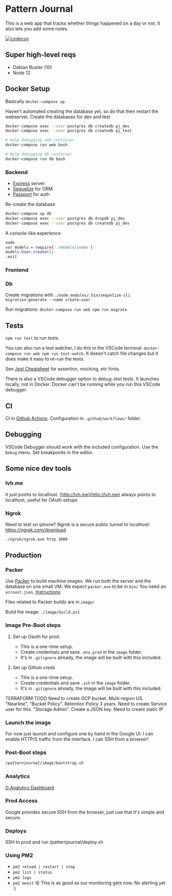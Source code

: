 # Pattern Journal

This is a web app that tracks whether things happened on a day or not.
It also lets you add some notes.

[![codecov](https://codecov.io/gh/ctro/patternjournal/branch/master/graph/badge.svg?token=7qIIszMqvI)](https://codecov.io/gh/ctro/patternjournal)

## Super high-level reqs

- Debian Buster (10)
- Node 12

## Docker Setup

Basically `docker-compose up`.

Haven't automated creating the database yet, so do that then restart the webserver.
Create the databases for dev and test

```bash
docker-compose exec --user postgres db createdb pj_dev
docker-compose exec --user postgres db createdb pj_test
```

```bash
# Help debugging web container
docker-compose run web bash

# Help debugging db container
docker-compose run db bash

```

### Backend

- [Express](https://expressjs.com/en/guide/routing.html) server
- [Sequelize](https://sequelize.org/master/manual/getting-started.html) for ORM
- [Passport](http://www.passportjs.org/packages/passport-google-oauth/) for auth

Re-create the database

```bash
docker-compose up db
docker-compose exec --user postgres db dropdb pj_dev
docker-compose exec --user postgres db createdb pj_dev
```

A console-like experience

```bash
node
var models = require('./models/index')
models.User.create();
.exit
```

### Frontend

### Db

Create migrations with `./node_modules/.bin/sequelize-cli migration:generate --name create-user`

Run migrations: `docker-compose run web npm run migrate`

## Tests

`npm run test` to run tests.

You can also run a test watcher, I do this in the VSCode terminal: `docker-compose run web npm run test-watch`. It doesn't catch file changes but it does make it easy to re-run the tests.

See [Jest Cheatsheet](https://devhints.io/jest) for assertion, mocking, etc hints.

There is also a VSCode debugger option to debug Jest tests. It launches locally, not in Docker. Docker can't be running while you run this VSCode debugger.

## CI

CI in [Github Actions](https://github.com/ctro/patternjournal/actions).
Configuration in `.github/workflows/` folder.

## Debugging

VSCode Debugger should work with the included configuration.
Use the `Debug` menu. Set breakpoints in the editor.

## Some nice dev tools

### lvh.me

It just points to localhost.
[http://lvh.me](http://lvh.me) always points to localhost, useful for OAuth setups

### Ngrok

Need to test on iphone?
Ngrok is a secure public tunnel to localhost: https://ngrok.com/download

```bash
./ngrok/ngrok.exe http 3000
```

## Production

### Packer

Use [Packer](https://packer.io) to build machine images.
We run both the server and the database on one small VM.
We expect `packer.exe` to be in `bin/`
You need an `account.json`, [Instructions](https://www.packer.io/docs/builders/googlecompute.html)

Files related to Packer builds are in `image/`

Build the image: `./image/build.ps1`

### Image Pre-Boot steps

1. Set up Oauth for prod.
    - This is a one-time setup. 
    - Create credentials and save `.env.prod` in the `image` folder.
    - It's in `.gitignore` already, the image will be built with this included.

2. Set up Github creds
    - This is a one-time setup. 
    - Create credentials and save `.ssh` in the `image` folder.
    - It's in `.gitignore` already, the image will be built with this included.

TERRAFORM TODO
Need to create GCP bucket. Multi-region US. "Nearline", "Bucket Policy". Retention Policy 3 years.
Need to create Service user for this. "Storage Admin". Create a JSON key.
Need to  create static IP

### Launch the image

For now just launch and configure one by hand in the Google UI.
I can enable HTTP/S traffic from the interface. I can SSH from a browser!

### Post-Boot steps

```sh
/patternjournal/image/bootstrap.sh
```

### Analytics

[G.Analytics Dashboard](https://analytics.google.com/analytics/web/#/report-home/a149375566w211762316p203314667)

### Prod Access

Google provides secure SSH from the browser, just use that it's simple and secure.

### Deploys

SSH to prod and run /patternjournal/deploy.sh


### Using PM2

- `pm2 reload | restart | stop`
- `pm2 list | status`
- `pm2 logs`
- `pm2 monit` 😵 This is as good as our monitoring gets now. No alerting yet :)
